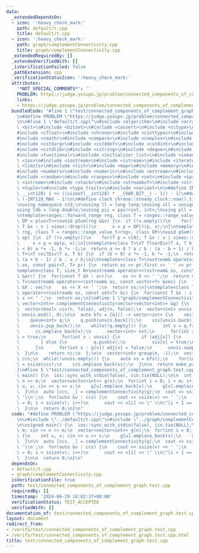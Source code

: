 ```yaml
---
data:
  _extendedDependsOn:
  - icon: ':heavy_check_mark:'
    path: default/t.cpp
    title: default/t.cpp
  - icon: ':heavy_check_mark:'
    path: graph/complementConnectivity.cpp
    title: graph/complementConnectivity.cpp
  _extendedRequiredBy: []
  _extendedVerifiedWith: []
  _isVerificationFailed: false
  _pathExtension: cpp
  _verificationStatusIcon: ':heavy_check_mark:'
  attributes:
    '*NOT_SPECIAL_COMMENTS*': ''
    PROBLEM: https://judge.yosupo.jp/problem/connected_components_of_complement_graph
    links:
    - https://judge.yosupo.jp/problem/connected_components_of_complement_graph
  bundledCode: "#line 1 \"test/connected_components_of_complement_graph.test.cpp\"\
    \n#define PROBLEM \"https://judge.yosupo.jp/problem/connected_components_of_complement_graph\"\
    \n\n#line 1 \"default/t.cpp\"\n#include <algorithm>\n#include <array>\n#include\
    \ <bit>\n#include <bitset>\n#include <cassert>\n#include <cctype>\n#include <cfenv>\n\
    #include <cfloat>\n#include <chrono>\n#include <cinttypes>\n#include <climits>\n\
    #include <cmath>\n#include <compare>\n#include <complex>\n#include <concepts>\n\
    #include <cstdarg>\n#include <cstddef>\n#include <cstdint>\n#include <cstdio>\n\
    #include <cstdlib>\n#include <cstring>\n#include <deque>\n#include <fstream>\n\
    #include <functional>\n#include <initializer_list>\n#include <iomanip>\n#include\
    \ <ios>\n#include <iostream>\n#include <istream>\n#include <iterator>\n#include\
    \ <limits>\n#include <list>\n#include <map>\n#include <memory>\n#include <new>\n\
    #include <numbers>\n#include <numeric>\n#include <ostream>\n#include <queue>\n\
    #include <random>\n#include <ranges>\n#include <set>\n#include <span>\n#include\
    \ <sstream>\n#include <stack>\n#include <streambuf>\n#include <string>\n#include\
    \ <tuple>\n#include <type_traits>\n#include <variant>\n\n#define INT128_MAX (__int128)(((unsigned\
    \ __int128) 1 << ((sizeof(__int128) * __CHAR_BIT__) - 1)) - 1)\n#define INT128_MIN\
    \ (-INT128_MAX - 1)\n\n#define clock chrono::steady_clock::now().time_since_epoch().count()\n\
    \nusing namespace std;\n\nusing ll = long long;\nusing ull = unsigned long long;\n\
    using ldb = long double;\nusing pii = pair<int, int>;\nusing pll = pair<ll, ll>;\n\
    \ntemplate<ranges::forward_range rng, class T = ranges::range_value_t<rng>, class\
    \ OP = plus<T>>\nvoid pSum(rng &&v) {\n  if (!v.empty())\n    for(T p = v[0];\
    \ T &x : v | views::drop(1))\n      x = p = OP()(p, x);\n}\ntemplate<ranges::forward_range\
    \ rng, class T = ranges::range_value_t<rng>, class OP>\nvoid pSum(rng &&v, OP\
    \ op) {\n  if (!v.empty())\n    for(T p = v[0]; T &x : v | views::drop(1))\n \
    \     x = p = op(p, x);\n}\ntemplate<class T>\nT floorDiv(T a, T b) {\n  if (b\
    \ < 0) a *= -1, b *= -1;\n  return a >= 0 ? a / b : (a - b + 1) / b;\n}\ntemplate<class\
    \ T>\nT ceilDiv(T a, T b) {\n  if (b < 0) a *= -1, b *= -1;\n  return a >= 0 ?\
    \ (a + b - 1) / b : a / b;\n}\ntemplate<class T>\nostream& operator<<(ostream&\
    \ os, const pair<T, T> pr) {\n  return os << pr.first << ' ' << pr.second;\n}\n\
    template<class T, size_t N>\nostream& operator<<(ostream& os, const array<T, N>\
    \ &arr) {\n  for(const T &X : arr)\n    os << X << ' ';\n  return os;\n}\ntemplate<class\
    \ T>\nostream& operator<<(ostream& os, const vector<T> &vec) {\n  for(const T\
    \ &X : vec)\n    os << X << ' ';\n  return os;\n}\ntemplate<class T>\nostream&\
    \ operator<<(ostream& os, const set<T> &s) {\n  for(const T &x : s)\n    os <<\
    \ x << ' ';\n  return os;\n}\n#line 1 \"graph/complementConnectivity.cpp\"\npair<vector<vector<int>>,\
    \ vector<int>> complementConnectivity(vector<vector<int>> &g) {\n  int n = ssize(g);\n\
    \  vector<bool> vis(n, false), adj(n, false);\n  vector<int> unvis(n);\n  iota(unvis.begin(),\
    \ unvis.end(), 0);\n\n  auto bfs = [&]() -> vector<int> {\n    vector<int> cc;\n\
    \    queue<int> q;\n    q.push(unvis.back());\n    vis[unvis.back()] = true;\n\
    \    unvis.pop_back();\n    while(!q.empty()) {\n      int v = q.front(); q.pop();\n\
    \      cc.emplace_back(v);\n      vector<int> nxt;\n      for(int x : g[v]) adj[x]\
    \ = true;\n      for(int x : unvis) {\n        if (adj[x]) {\n          nxt.emplace_back(x);\n\
    \        } else {\n          q.push(x);\n          vis[x] = true;\n        }\n\
    \      }\n      for(int x : g[v]) adj[x] = false;\n      unvis.swap(nxt);\n  \
    \  }\n\n    return cc;\n  };\n\n  vector<int> group(n, -1);\n  vector<vector<int>>\
    \ ccs;\n  while(!unvis.empty()) {\n    auto vs = bfs();\n    for(int x : vs) group[x]\
    \ = ssize(ccs);\n    ccs.emplace_back(vs);\n  }\n\n  return make_pair(ccs, group);\n\
    }\n#line 5 \"test/connected_components_of_complement_graph.test.cpp\"\n\nsigned\
    \ main() {\n  ios::sync_with_stdio(false), cin.tie(NULL);\n\n  int n, m; cin >>\
    \ n >> m;\n  vector<vector<int>> g(n);\n  for(int i = 0; i < m; i++) {\n    int\
    \ u, v; cin >> u >> v;\n    g[u].emplace_back(v);\n    g[v].emplace_back(u);\n\
    \  }\n\n  auto [ccs, _] = complementConnectivity(g);\n  cout << ssize(ccs) <<\
    \ '\\n';\n  for(auto &v : ccs) {\n    cout << ssize(v) << ' ';\n    for(int i\
    \ = 0; i < ssize(v); i++)\n      cout << v[i] << \" \\n\"[i + 1 == ssize(v)];\n\
    \  }\n\n  return 0;\n}\n"
  code: "#define PROBLEM \"https://judge.yosupo.jp/problem/connected_components_of_complement_graph\"\
    \n\n#include \"../default/t.cpp\"\n#include \"../graph/complementConnectivity.cpp\"\
    \n\nsigned main() {\n  ios::sync_with_stdio(false), cin.tie(NULL);\n\n  int n,\
    \ m; cin >> n >> m;\n  vector<vector<int>> g(n);\n  for(int i = 0; i < m; i++)\
    \ {\n    int u, v; cin >> u >> v;\n    g[u].emplace_back(v);\n    g[v].emplace_back(u);\n\
    \  }\n\n  auto [ccs, _] = complementConnectivity(g);\n  cout << ssize(ccs) <<\
    \ '\\n';\n  for(auto &v : ccs) {\n    cout << ssize(v) << ' ';\n    for(int i\
    \ = 0; i < ssize(v); i++)\n      cout << v[i] << \" \\n\"[i + 1 == ssize(v)];\n\
    \  }\n\n  return 0;\n}\n"
  dependsOn:
  - default/t.cpp
  - graph/complementConnectivity.cpp
  isVerificationFile: true
  path: test/connected_components_of_complement_graph.test.cpp
  requiredBy: []
  timestamp: '2024-06-29 18:02:37+08:00'
  verificationStatus: TEST_ACCEPTED
  verifiedWith: []
documentation_of: test/connected_components_of_complement_graph.test.cpp
layout: document
redirect_from:
- /verify/test/connected_components_of_complement_graph.test.cpp
- /verify/test/connected_components_of_complement_graph.test.cpp.html
title: test/connected_components_of_complement_graph.test.cpp
---
```

